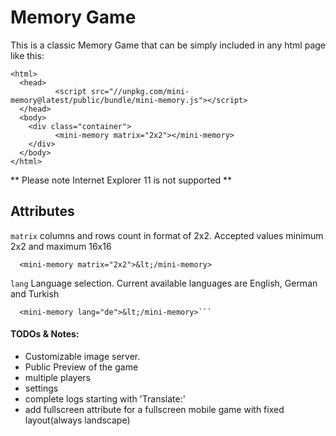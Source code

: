 # Memory Game

This is a classic Memory Game that can be simply included in any html page like this:

    <html>
      <head>
        	  <script src="//unpkg.com/mini-memory@latest/public/bundle/mini-memory.js"></script>
      </head>
      <body>
        <div class="container">
              <mini-memory matrix="2x2"></mini-memory>
        </div>
      </body>
    </html>

** Please note Internet Explorer 11 is not supported **

## Attributes

`matrix` columns and rows count in format of 2x2. Accepted values minimum 2x2 and maximum 16x16

      <mini-memory matrix="2x2">&lt;/mini-memory>

`lang` Language selection. Current available languages are English, German and Turkish

      <mini-memory lang="de">&lt;/mini-memory>```

#### TODOs & Notes:

- Customizable image server.
- Public Preview of the game
- multiple players
- settings
- complete logs starting with 'Translate:'
- add fullscreen attribute for a fullscreen mobile game with fixed layout(always landscape)
